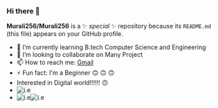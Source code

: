 ### Hi there 👋


**Murali256/Murali256** is a ✨ _special_ ✨ repository because its `README.md` (this file) appears on your GitHub profile.
- 🌱 I’m currently learning B.tech Computer Science and Engineering
- 👯 I’m looking to collaborate on Many Project
- 📫 How to reach me: [Gmail](ogiralamuralikrishna@gmail.com)
- ⚡ Fun fact: I'm a Beginner :upside_down_face: :upside_down_face: :upside_down_face:
- Interested in Digital world!!!!!! :upside_down_face:
- ![i.e](https://www.gpca.org.ae/wp-content/uploads/2018/04/Image-1-3-6498x2166.jpg)
- ![i.e](https://etimg.etb2bimg.com/photo/66508582.cms)![i.e](https://userscontent2.emaze.com/images/78ea54b0-5adc-4ef7-b153-53ca8fb4e839/281e88e62b3761cf00d1072c280d64c3.png)

